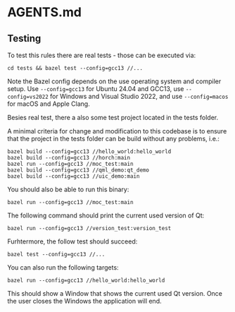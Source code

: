 # AGENTS.md

## Testing

To test this rules there are real tests - those can be executed via:

`cd tests && bazel test --config=gcc13 //...`

Note the Bazel config depends on the use operating system and compiler setup.
Use `--config=gcc13` for Ubuntu 24.04 and GCC13,
use `--config=vs2022` for Windows and Visual Studio 2022,
and use `--config=macos` for macOS and Apple Clang.

Besies real test, there a also some test project located in the tests folder.

A minimal criteria for change and modification to this codebase is to ensure that 
the project in the tests folder can be build without any problems, i.e.:


```shell
bazel build --config=gcc13 //hello_world:hello_world
bazel build --config=gcc13 //horch:main
bazel run --config=gcc13 //moc_test:main
bazel build --config=gcc13 //qml_demo:qt_demo
bazel build --config=gcc13 //uic_demo:main
```

You should also be able to run this binary:

```shell
bazel run --config=gcc13 //moc_test:main
```

The following command should print the current used version of Qt:

```shell
bazel run --config=gcc13 //version_test:version_test
```

Furhtermore, the follow test should succeed:

```shell
bazel test --config=gcc13 //...
```

You can also run the following targets:

```shell
bazel run --config=gcc13 //hello_world:hello_world
```

This should show a Window that shows the current used Qt version.
Once the user closes the Windows the application will end.
